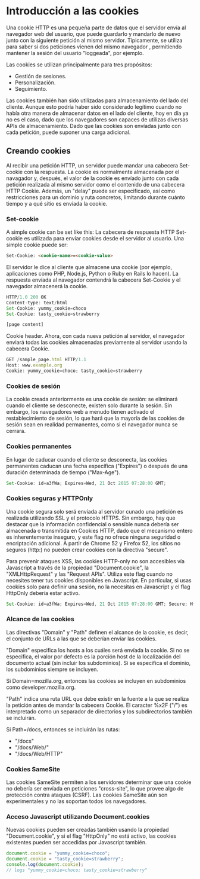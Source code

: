 # Introducción a las cookies

Una cookie HTTP es una pequeña parte de datos que el servidor envía al navegador web del usuario, que puede guardarlo y 
mandarlo de nuevo junto con la siguiente petición al mismo servidor. Típicamente, se utiliza para saber si dos peticiones
vienen del mismo navegador , permitiendo mantener la sesión del usuario "loggeada", por ejemplo. 

Las cookies se utilizan principalmente para tres propósitos:

* Gestión de sesiones.
* Personalización.
* Seguimiento.

Las cookies también han sido utilizadas para almacenamiento del lado del cliente. Aunque esto podría haber sido considerado
legítimo cuando no había otra manera de almacenar datos en el lado del cliente, hoy en día ya no es el caso, dado que los navegadores
son capaces de utilizas diversas APIs de almacenamiento. Dado que las cookies son envíadas junto con cada petición, puede suponer
una carga adicional.

## Creando cookies

Al recibir una petición HTTP, un servidor puede mandar una cabecera Set-cookie con la respuesta. La cookie es normalmente
almacenada por el navagador y, después, el valor de la cookie es envíado junto con cada petición realizada al mismo servidor 
como el contenido de una cabecera HTTP Cookie. Además, un "delay" puede ser especificado, así como restricciones para un dominio
y ruta concretos, limitando durante cuánto tiempo y a qué sitio es envíada la cookie.

### Set-cookie

A simple cookie can be set like this:
La cabecera de respuesta HTTP Set-cookie es utilizada para envíar cookies desde el servidor al usuario. Una simple cookie puede ser:

```html
Set-Cookie: <cookie-name>=<cookie-value>
```

El servidor le dice al cliente que almacene una cookie (por ejemplo, aplicaciones como PHP, Node.js, Python o Ruby en Rails lo hacen).
La respuesta envíada al navegador contendrá la cabecera Set-Cookie y el navegador almacenerá la cookie. 

```javascript
HTTP/1.0 200 OK
Content-type: text/html
Set-Cookie: yummy_cookie=choco
Set-Cookie: tasty_cookie=strawberry

[page content]
```
Cookie header.
Ahora, con cada nueva petición al servidor, el navegador enviará todas las cookies almacenadas previamente al servidor usando
la cabecera Cookie.

```javascript
GET /sample_page.html HTTP/1.1
Host: www.example.org
Cookie: yummy_cookie=choco; tasty_cookie=strawberry
```

### Cookies de sesión

La cookie creada anteriormente es una cookie de sesión: se eliminará cuando el cliente se desconecte, existen solo durante la sesión.
Sin embargo, los navegadores web a menudo tienen activado el restablecimiento de sesión, lo que hará que la mayoría de las cookies
de sesión sean en realidad permanentes, como si el navegador nunca se cerrara.

### Cookies permanentes

En lugar de caducar cuando el cliente se desconecta, las cookies permanentes caducan una fecha específica ("Expires") o después
de una duración determinada de tiempo ("Max-Age").

```javascript
Set-Cookie: id=a3fWa; Expires=Wed, 21 Oct 2015 07:28:00 GMT;
```

### Cookies seguras y HTTPOnly

Una cookie segura solo será envíada al servidor cunado una petición es realizada utilizando SSL y el protocolo HTTPS. Sin embargo,
hay que destacar que la información confidencial o sensible nunca debería ser almacenada o transmitida en Cookies HTTP, dado que 
el mecanismo entero es inherentemente inseguro, y este flag no ofrece ninguna seguridad o encriptación adicional. A partir de 
Chrome 52 y Firefox 52, los sitios no seguros (http:) no pueden crear cookies con la directiva "secure".

Para prevenir ataques XSS, las cookies HTTP-only no son accesibles vía Javascript a través de la propiedad "Document.cookie", la
"XMLHttpRequest" y las "Request APIs". Utiliza este flag cuando no necesites tener tus cookies disponibles en Javascript. En 
particular, si usas cookies solo para definir una sesión, no la necesitas en Javascript y el flag HttpOnly debería estar activo.

```javascript
Set-Cookie: id=a3fWa; Expires=Wed, 21 Oct 2015 07:28:00 GMT; Secure; HttpOnly
```

### Alcance de las cookies

Las directivas "Domain" y "Path" definen el alcance de la cookie, es decir, el conjunto de URLs a las que se deberían envíar
las cookies.

"Domain" especifica los hosts a los cuáles será envíada la cookie. Si no se especifica, el valor por defecto es la porción
host de la localización del documento actual (sin incluir los subdominios). Si se especifica el dominio, los subdominios siempre
se incluyen.

Si Domain=mozilla.org, entonces las cookies se incluyen en subdominios como developer.mozilla.org.

"Path" indica una ruta URL que debe existir en la fuente a la que se realiza la petición antes de mandar la cabecera Cookie.
El caracter %x2F ("/") es interpretado como un separador de directorios y los subdirectorios también se incluirán.

Si Path=/docs, entonces se incluirán las rutas:

* "/docs"
* "/docs/Web/"
* "/docs/Web/HTTP"

### Cookies SameSite

Las cookies SameSite permiten a los servidores determinar que una cookie no debería ser envíada en peticiones "cross-site",
lo que provee algo de protección contra ataques (CSRF). Las cookies SameSite aún son experimentales y no las soportan todos los 
navegadores.

### Acceso Javascript utilizando Document.cookies

Nuevas cookies pueden ser creadas también usando la propiedad "Document.cookie", y si el flag "HttpOnly" no está activo,
las cookies existentes pueden ser accedidas por Javascript también.

```javascript
document.cookie = "yummy_cookie=choco"; 
document.cookie = "tasty_cookie=strawberry"; 
console.log(document.cookie); 
// logs "yummy_cookie=choco; tasty_cookie=strawberry"
```











 
 
 
 

















